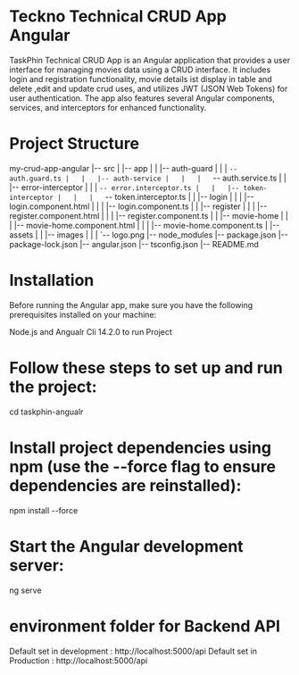 # Teckno Technical CRUD App Angular

TaskPhin Technical CRUD App is an Angular application that provides a user interface for managing movies data using a CRUD interface. It includes login and registration functionality, movie details ist display in table and delete ,edit and update crud uses, and utilizes JWT (JSON Web Tokens) for user authentication. The app also features several Angular components, services, and interceptors for enhanced functionality.

# Project Structure
my-crud-app-angular
|-- src
|   |-- app
|   |   |-- auth-guard
|   |   |   `-- auth.guard.ts
|   |   |-- auth-service
|   |   |   `-- auth.service.ts
|   |   |-- error-interceptor
|   |   |   `-- error.interceptor.ts
|   |   |-- token-interceptor
|   |   |   `-- token.interceptor.ts
|   |   |-- login
|   |   |   |-- login.component.html
|   |   |   |-- login.component.ts
|   |   |-- register
|   |   |   |-- register.component.html
|   |   |   |-- register.component.ts
|   |   |-- movie-home
|   |   |   |-- movie-home.component.html
|   |   |   |-- movie-home.component.ts
|   |-- assets
|   |   |-- images
|   |   |   `-- logo.png
|-- node_modules
|-- package.json
|-- package-lock.json
|-- angular.json
|-- tsconfig.json
|-- README.md

# Installation
Before running the Angular app, make sure you have the following prerequisites installed on your machine:

Node.js and Angualr Cli 14.2.0 to run Project 
# Follow these steps to set up and run the project:
cd taskphin-angualr

# Install project dependencies using npm (use the --force flag to ensure dependencies are reinstalled):
npm install --force

# Start the Angular development server:
ng serve

# environment folder for Backend API 
Default set in development : http://localhost:5000/api
Default set in Production : http://localhost:5000/api
